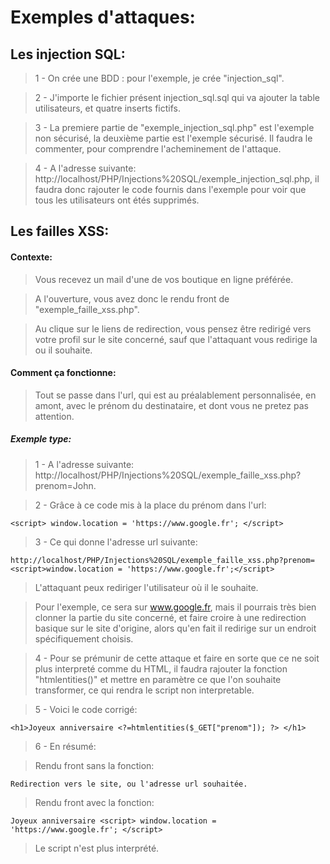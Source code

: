 # Exemples d'attaques:

## Les injection SQL:

> 1 - On crée une BDD : pour l'exemple, je crée "injection_sql".

> 2 - J'importe le fichier présent injection_sql.sql qui va ajouter la table utilisateurs, et quatre inserts fictifs.

> 3 - La premiere partie de "exemple_injection_sql.php" est l'exemple non sécurisé, la deuxième partie est l'exemple sécurisé. Il faudra le commenter, pour comprendre l'acheminement de l'attaque.

> 4 - A l'adresse suivante: http://localhost/PHP/Injections%20SQL/exemple_injection_sql.php, il faudra donc rajouter le code fournis dans l'exemple pour voir que tous les utilisateurs ont étés supprimés.

## Les failles XSS:

#### Contexte:

> Vous recevez un mail d'une de vos boutique en ligne préférée.

> A l'ouverture, vous avez donc le rendu front de "exemple_faille_xss.php".

> Au clique sur le liens de redirection, vous pensez être redirigé vers votre profil sur le site concerné, sauf que l'attaquant vous redirige la ou il souhaite.

#### Comment ça fonctionne:

> Tout se passe dans l'url, qui est au préalablement personnalisée, en amont, avec le prénom du destinataire, et dont vous ne pretez pas attention.

##### Exemple type:

> 1 - A l'adresse suivante: http://localhost/PHP/Injections%20SQL/exemple_faille_xss.php?prenom=John.

>  2 - Grâce à ce code mis à la place du prénom dans l'url:

`<script>
    window.location = 'https://www.google.fr';
</script>`

> 3 - Ce qui donne l'adresse url suivante:

`http://localhost/PHP/Injections%20SQL/exemple_faille_xss.php?prenom=<script>window.location = 'https://www.google.fr';</script>`

> L'attaquant peux rediriger l'utilisateur où il le souhaite.

> Pour l'exemple, ce sera sur www.google.fr, mais il pourrais très bien clonner la partie du site concerné, et faire croire à une redirection basique sur le site d'origine, alors qu'en fait il redirige sur un endroit spécifiquement choisis.

> 4 - Pour se prémunir de cette attaque et faire en sorte que ce ne soit plus interpreté comme du HTML, il faudra rajouter la fonction "htmlentities()" et mettre en paramètre ce que l'on souhaite transformer, ce qui rendra le script non interpretable.

> 5 - Voici le code corrigé:

`<h1>Joyeux anniversaire
        <?=htmlentities($_GET["prenom"]); ?>
    </h1>`

> 6 - En résumé:

> Rendu front sans la fonction:

`Redirection vers le site, ou l'adresse url souhaitée.`

> Rendu front avec la fonction:

`Joyeux anniversaire <script> window.location = 'https://www.google.fr'; </script>`

> Le script n'est plus interprété.
